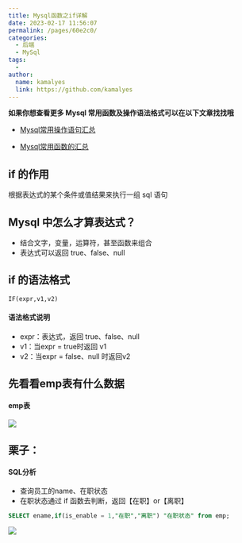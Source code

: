 ```yaml
---
title: Mysql函数之if详解
date: 2023-02-17 11:56:07
permalink: /pages/60e2c0/
categories:
  - 后端
  - MySql
tags:
  - 
author: 
  name: kamalyes
  link: https://github.com/kamalyes
---
```

**如果你想查看更多 Mysql 常用函数及操作语法格式可以在以下文章找找哦**

- [Mysql常用操作语句汇总](./59.Mysql常用操作语句汇总.md)

- [Mysql常用函数的汇总](./01.Mysql常用函数汇总.md)

if 的作用
------

根据表达式的某个条件或值结果来执行一组 sql 语句

Mysql 中怎么才算表达式？
---------------

*   结合文字，变量，运算符，甚至函数来组合
*   表达式可以返回 true、false、null

if 的语法格式
--------

```
IF(expr,v1,v2)
```

#### 语法格式说明

*   expr：表达式，返回 true、false、null
*   v1：当expr = true时返回 v1
*   v2：当expr = false、null 时返回v2

先看看emp表有什么数据
------------

#### emp表

![](https://cdn.jsdelivr.net/gh/kamalyes/image-bed@master/col//mysql/Snipaste_2023-02-17_12-15-52.png)

栗子：
---

#### SQL分析

*   查询员工的name、在职状态
*   在职状态通过 if 函数去判断，返回【在职】or【离职】

```sql
SELECT ename,if(is_enable = 1,"在职","离职") "在职状态" from emp;
```

![](https://cdn.jsdelivr.net/gh/kamalyes/image-bed@master/col//mysql/Snipaste_2023-02-17_12-15-57.png)

